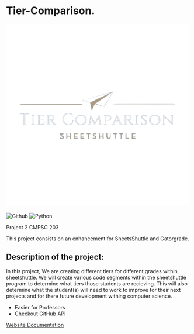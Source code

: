 # Tier-Comparison.

![Logo](/config/logo_tier.png "Tier-comparison")

![Github](https://github.com/github/docs/actions/workflows/build.yml/badge.svg) ![Python](https://img.shields.io/badge/python-3670A0?style=for-the-badge&logo=python&logoColor=ffdd54)

Project 2 CMPSC 203

This project consists on an enhancement for SheetsShuttle and Gatorgrade. 

## Description of the project:

In this project, We are creating different tiers for different grades within sheetshuttle. We will create various code segments within the sheetshuttle program to determine what tiers those students are recieving. This will also determine what the student(s) will need to work to improve for their next projects and for there future development withing computer science.

- Easier for Professors
- Checkout GitHub API

[Website Documentation](https://tier-comparison.netlify.app/)
